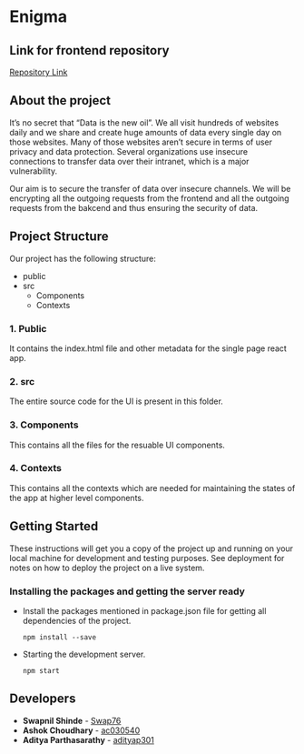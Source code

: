 # Enigma

## Link for frontend repository
[Repository Link](https://github.com/ac030540/enigma-frontend)

## About the project

It’s no secret that “Data is the new oil”. We all visit hundreds of websites daily and we share and create huge amounts of data every single day on those websites. Many of those websites aren’t secure in terms of user privacy and data protection. Several organizations use insecure connections to transfer data over their intranet, which is a major vulnerability. 

Our aim is to secure the transfer of data over insecure channels. We will be encrypting all the outgoing requests from the frontend and all the outgoing requests from the bakcend and thus ensuring the security of data.

## Project Structure

Our project has the following structure:
  * public
  * src
    * Components
    * Contexts

  ### 1. Public
  It contains the index.html file and other metadata for the single page react app.

  ### 2. src
  The entire source code for the UI is present in this folder.

  ### 3. Components
  This contains all the files for the resuable UI components.

  ### 4. Contexts
  This contains all the contexts which are needed for maintaining the states of the app at higher level components.

## Getting Started

These instructions will get you a copy of the project up and running on your local machine for development and testing purposes. See deployment for notes on how to deploy the project on a live system.

### Installing the packages and getting the server ready

- Install the packages mentioned in package.json file for getting all dependencies of the project.
  ```
  npm install --save
  ```
- Starting the development server.
  ```  
  npm start
  ```

## Developers

* **Swapnil Shinde** - [Swap76](https://github.com/Swap76)
* **Ashok Choudhary** - [ac030540](https://github.com/ac030540)
* **Aditya Parthasarathy** - [adityap301](https://github.com/adityap301)
